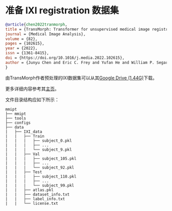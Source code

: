 # 准备 IXI registration 数据集

<!-- [DATASET] -->

```bibtex
@article{chen2022tranmorph,
title = {TransMorph: Transformer for unsupervised medical image registration},
journal = {Medical Image Analysis},
volume = {82},
pages = {102615},
year = {2022},
issn = {1361-8415},
doi = {https://doi.org/10.1016/j.media.2022.102615},
author = {Junyu Chen and Eric C. Frey and Yufan He and William P. Segars and Ye Li and Yong Du},
}
```

由TransMorph作者预处理的IXI数据集可以从其[Google Drive (1.44G)](https://drive.google.com/uc?export=download&id=1-VQewCVNj5eTtc3eQGhTM2yXBQmgm8Ol)下载。

更多详细内容参考其[主页](https://github.com/junyuchen245/TransMorph_Transformer_for_Medical_Image_Registration/blob/main/IXI/TransMorph_on_IXI.md)。

文件目录结构应如下所示：

```text
mmipt
├── mmipt
├── tools
├── configs
├── data
|   ├── IXI_data
|   |   ├── Train
|   |   |   ├── subject_0.pkl
|   |   |   ├── ...
|   |   |   └── subject_9.pkl
|   |   ├── Val
|   |   |   ├── subject_105.pkl
|   |   |   ├── ...
|   |   |   └── subject_92.pkl
|   |   ├── Test
|   |   |   ├── subject_110.pkl
|   |   |   ├── ...
|   |   |   └── subject_99.pkl
|   |   ├── atlas.pkl
|   |   ├── dataset_info.txt
|   |   ├── label_info.txt
|   |   └── license.txt
```
